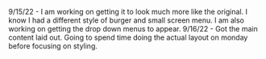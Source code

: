 9/15/22 - I am working on getting it to look much more like the original. I know I had a different style of burger and small screen menu. I am also working on getting the drop down menus to appear. 
9/16/22 - Got the main content laid out. Going to spend time doing the actual layout on monday before focusing on styling.

